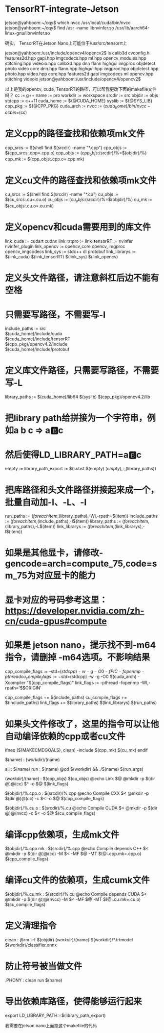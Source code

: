 # TensorRT-integrate-Jetson

jetson@yahboom:~/cqy$ which nvcc
/usr/local/cuda/bin/nvcc
jetson@yahboom:~/cqy$ find /usr -name libnvinfer.so
/usr/lib/aarch64-linux-gnu/libnvinfer.so

确实， TensorRT在Jetson Nano上可能位于/usr/src/tensorrt上

jetson@yahboom:/usr/include/opencv4/opencv2$ ls
calib3d      cvconfig.h  features2d.hpp  gapi.hpp     imgcodecs.hpp  ml.hpp         opencv_modules.hpp  stitching.hpp  videoio.hpp
calib3d.hpp  dnn         flann           highgui      imgproc        objdetect      photo               video
core         dnn.hpp     flann.hpp       highgui.hpp  imgproc.hpp    objdetect.hpp  photo.hpp           video.hpp
core.hpp     features2d  gapi            imgcodecs    ml             opencv.hpp     stitching           videoio
jetson@yahboom:/usr/include/opencv4/opencv2$ 

以上是我的opencv, cuda, TensorRT的路径，可以帮我更改下面的makefile文件吗？
cc        := g++
name      := pro
workdir   := workspace
srcdir    := src
objdir    := objs
stdcpp    := c++11
cuda_home := ${@CUDA_HOME}
syslib    := ${@SYS_LIB}
cpp_pkg   := ${@CPP_PKG}
cuda_arch := 
nvcc      := $(cuda_home)/bin/nvcc -ccbin=$(cc)

# 定义cpp的路径查找和依赖项mk文件
cpp_srcs := $(shell find $(srcdir) -name "*.cpp")
cpp_objs := $(cpp_srcs:.cpp=.cpp.o)
cpp_objs := $(cpp_objs:$(srcdir)/%=$(objdir)/%)
cpp_mk   := $(cpp_objs:.cpp.o=.cpp.mk)

# 定义cu文件的路径查找和依赖项mk文件
cu_srcs := $(shell find $(srcdir) -name "*.cu")
cu_objs := $(cu_srcs:.cu=.cu.o)
cu_objs := $(cu_objs:$(srcdir)/%=$(objdir)/%)
cu_mk   := $(cu_objs:.cu.o=.cu.mk)

# 定义opencv和cuda需要用到的库文件
link_cuda      := cudart cudnn
link_trtpro    := 
link_tensorRT  := nvinfer nvinfer_plugin
link_opencv    := opencv_core opencv_imgproc opencv_imgcodecs
link_sys       := stdc++ dl protobuf
link_librarys  := $(link_cuda) $(link_tensorRT) $(link_sys) $(link_opencv)

# 定义头文件路径，请注意斜杠后边不能有空格
# 只需要写路径，不需要写-I
include_paths := src              \
    $(cuda_home)/include/cuda     \
	$(cuda_home)/include/tensorRT \
	$(cpp_pkg)/opencv4.2/include  \
	$(cuda_home)/include/protobuf

# 定义库文件路径，只需要写路径，不需要写-L
library_paths := $(cuda_home)/lib64 $(syslib) $(cpp_pkg)/opencv4.2/lib

# 把library path给拼接为一个字符串，例如a b c => a:b:c
# 然后使得LD_LIBRARY_PATH=a:b:c
empty := 
library_path_export := $(subst $(empty) $(empty),:,$(library_paths))

# 把库路径和头文件路径拼接起来成一个，批量自动加-I、-L、-l
run_paths     := $(foreach item,$(library_paths),-Wl,-rpath=$(item))
include_paths := $(foreach item,$(include_paths),-I$(item))
library_paths := $(foreach item,$(library_paths),-L$(item))
link_librarys := $(foreach item,$(link_librarys),-l$(item))

# 如果是其他显卡，请修改-gencode=arch=compute_75,code=sm_75为对应显卡的能力
# 显卡对应的号码参考这里：https://developer.nvidia.com/zh-cn/cuda-gpus#compute
# 如果是 jetson nano，提示找不到-m64指令，请删掉 -m64选项。不影响结果
cpp_compile_flags := -std=$(stdcpp) -w -g -O0 -fPIC -fopenmp -pthread
cu_compile_flags  := -std=$(stdcpp) -w -g -O0 $(cuda_arch) -Xcompiler "$(cpp_compile_flags)"
link_flags        := -pthread -fopenmp -Wl,-rpath='$$ORIGIN'

cpp_compile_flags += $(include_paths)
cu_compile_flags  += $(include_paths)
link_flags        += $(library_paths) $(link_librarys) $(run_paths)

# 如果头文件修改了，这里的指令可以让他自动编译依赖的cpp或者cu文件
ifneq ($(MAKECMDGOALS), clean)
-include $(cpp_mk) $(cu_mk)
endif

$(name)   : $(workdir)/$(name)

all       : $(name)
run       : $(name)
	@cd $(workdir) && ./$(name) $(run_args)

$(workdir)/$(name) : $(cpp_objs) $(cu_objs)
	@echo Link $@
	@mkdir -p $(dir $@)
	@$(cc) $^ -o $@ $(link_flags)

$(objdir)/%.cpp.o : $(srcdir)/%.cpp
	@echo Compile CXX $<
	@mkdir -p $(dir $@)
	@$(cc) -c $< -o $@ $(cpp_compile_flags)

$(objdir)/%.cu.o : $(srcdir)/%.cu
	@echo Compile CUDA $<
	@mkdir -p $(dir $@)
	@$(nvcc) -c $< -o $@ $(cu_compile_flags)

# 编译cpp依赖项，生成mk文件
$(objdir)/%.cpp.mk : $(srcdir)/%.cpp
	@echo Compile depends C++ $<
	@mkdir -p $(dir $@)
	@$(cc) -M $< -MF $@ -MT $(@:.cpp.mk=.cpp.o) $(cpp_compile_flags)
    
# 编译cu文件的依赖项，生成cumk文件
$(objdir)/%.cu.mk : $(srcdir)/%.cu
	@echo Compile depends CUDA $<
	@mkdir -p $(dir $@)
	@$(nvcc) -M $< -MF $@ -MT $(@:.cu.mk=.cu.o) $(cu_compile_flags)

# 定义清理指令
clean :
	@rm -rf $(objdir) $(workdir)/$(name) $(workdir)/*.trtmodel $(workdir)/classifier.onnx

# 防止符号被当做文件
.PHONY : clean run $(name)

# 导出依赖库路径，使得能够运行起来
export LD_LIBRARY_PATH:=$(library_path_export)

我需要在jetson nano上面跑这个makefile的代码